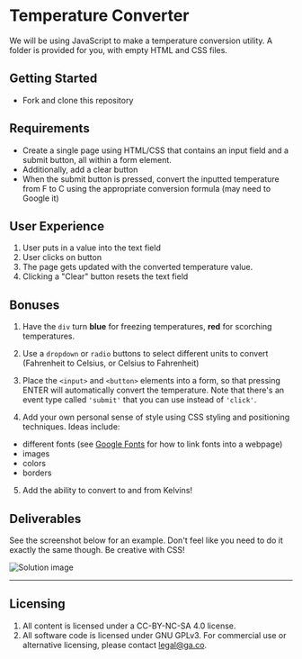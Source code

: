 # Temperature Converter

We will be using JavaScript to make a temperature conversion utility. A folder is provided for you, with empty HTML and CSS files.

## Getting Started

* Fork and clone this repository

## Requirements
* Create a single page using HTML/CSS that contains an input field and a submit button, all within a form element.
* Additionally, add a clear button
* When the submit button is pressed, convert the inputted temperature from F to C using the appropriate conversion formula (may need to Google it)

## User Experience
1. User puts in a value into the text field
2. User clicks on button
3. The page gets updated with the converted temperature value.
4. Clicking a "Clear" button resets the text field

## Bonuses

1. Have the `div` turn **blue** for freezing temperatures, **red** for scorching temperatures.

2. Use a `dropdown` or `radio` buttons to select different units to convert (Fahrenheit to Celsius, or Celsius to Fahrenheit)

3. Place the `<input>` and `<button>` elements into a form, so that pressing ENTER will automatically convert the temperature. Note that there's an event type called `'submit'` that you can use instead of `'click'`.

4. Add your own personal sense of style using CSS styling and positioning techniques. Ideas include:
  * different fonts (see [Google Fonts](https://developers.google.com/fonts/docs/getting_started) for how to link fonts into a webpage)
  * images
  * colors
  * borders
  
5. Add the ability to convert to and from Kelvins! 

## Deliverables

See the screenshot below for an example. Don't feel like you need to do it exactly the same though. Be creative with CSS!

![Solution image](solution.jpg)

---

## Licensing
1. All content is licensed under a CC-BY-NC-SA 4.0 license.
2. All software code is licensed under GNU GPLv3. For commercial use or alternative licensing, please contact legal@ga.co.
